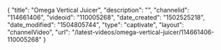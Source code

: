 {
    "title": "Omega Vertical Juicer",
    "description": "",
    "channelid": "114661406",
    "videoid": "110005268",
    "date_created": "1502525218",
    "date_modified": "1504805744",
    "type": "captivate",
    "layout": "channelVideo",
    "url": "\/latest-videos\/omega-vertical-juicer\/114661406-110005268"
}